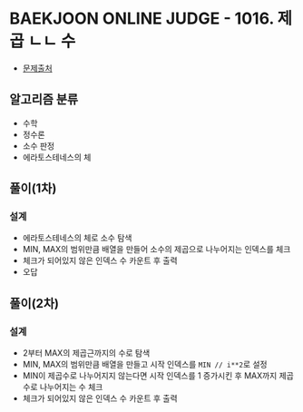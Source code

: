 # BAEKJOON ONLINE JUDGE - 1016. 제곱 ㄴㄴ 수

* [문제출처](https://www.acmicpc.net/problem/1016 "1016. 제곱 ㄴㄴ 수")

## 알고리즘 분류
- 수학
- 정수론
- 소수 판정
- 에라토스테네스의 체

## 풀이(1차)

### 설계
- 에라토스테네스의 체로 소수 탐색
- MIN, MAX의 범위만큼 배열을 만들어 소수의 제곱으로 나누어지는 인덱스를 체크
- 체크가 되어있지 않은 인덱스 수 카운트 후 출력
- 오답

## 풀이(2차)

### 설계
- 2부터 MAX의 제곱근까지의 수로 탐색
- MIN, MAX의 범위만큼 배열을 만들고 시작 인덱스를 `MIN // i**2`로 설정
- MIN이 제곱수로 나누어지지 않는다면 시작 인덱스를 1 증가시킨 후 MAX까지 제곱수로 나누어지는 수 체크
- 체크가 되어있지 않은 인덱스 수 카운트 후 출력
